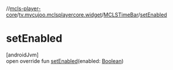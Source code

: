 //[mcls-player-core](../../../index.md)/[tv.mycujoo.mclsplayercore.widget](../index.md)/[MCLSTimeBar](index.md)/[setEnabled](set-enabled.md)

# setEnabled

[androidJvm]\
open override fun [setEnabled](set-enabled.md)(enabled: [Boolean](https://kotlinlang.org/api/latest/jvm/stdlib/kotlin/-boolean/index.html))
